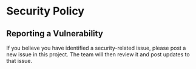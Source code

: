 # Security Policy

## Reporting a Vulnerability

If you believe you have identified a security-related issue, please post a new issue in this project. 
The team will then review it and post updates to that issue.
